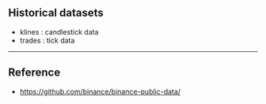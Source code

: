 ## Historical datasets

- klines : candlestick data
- trades : tick data
---

## Reference

- https://github.com/binance/binance-public-data/